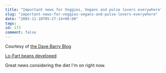 ```yaml
---
title: "Important news for Veggies, Vegans and pulse lovers everywhere"
slug: "important-news-for-veggies-vegans-and-pulse-lovers-everywhere"
date: "2005-11-10T05:27:14+00:00"
tags:
id: 173
comment: false
---
```


Courtesy of [the Dave Barry Blog](http://blogs.herald.com/dave_barrys_blog/2005/11/science_spurts_.html)

[Lo-Fart beans developed
](http://www.dailyrecord.co.uk/news/tm_objectid=16324846&method=full&siteid=66633&headline=lo-fart-beans--name_page.html)

Great news considering the diet I'm on right now.
